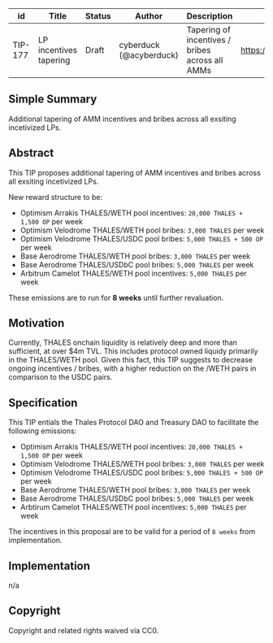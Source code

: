 | id | Title | Status | Author | Description | Discussions to | Created |
| ----------- | ----------- | ----------- | ----------- | ----------- | ----------- | ----------- |
| TIP-177 | LP incentives tapering | Draft | cyberduck (@acyberduck) | Tapering of incentives / bribes across all AMMs | https://discord.gg/rPpPcMXSeU | 2023-10-21


## Simple Summary

Additional tapering of AMM incentives and bribes across all exsiting incetivized LPs.

## Abstract

This TIP proposes additional tapering of AMM incentives and bribes across all exsiting incetivized LPs.

New reward structure to be:  

- Optimism Arrakis THALES/WETH pool incentives: `20,000 THALES + 1,500 OP` per week
- Optimism Velodrome THALES/WETH pool bribes: `3,000 THALES` per week
- Optimism Velodrome THALES/USDC pool bribes: `5,000 THALES + 500 OP` per week
- Base Aerodrome THALES/WETH pool bribes: `3,000 THALES` per week
- Base Aerodrome THALES/USDbC pool bribes: `5,000 THALES` per week  
- Arbitrum Camelot THALES/WETH pool incentives: `5,000 THALES` per week

These emissions are to run for **8 weeks** until further revaluation.  
  
## Motivation
 
Currently, THALES onchain liquidity is relatively deep and more than sufficient, at over $4m TVL. This includes protocol owned liquidy primarily in the THALES/WETH pool. Given this fact, this TIP suggests to decrease ongoing incentives / bribes, with a higher reduction on the /WETH pairs in comparison to the USDC pairs. 

## Specification 

This TIP entials the Thales Protocol DAO and Treasury DAO to facilitate the following emissions:  
  
- Optimism Arrakis THALES/WETH pool incentives: `20,000 THALES + 1,500 OP` per week
- Optimism Velodrome THALES/WETH pool bribes: `3,000 THALES` per week
- Optimism Velodrome THALES/USDC pool bribes: `5,000 THALES + 500 OP` per week
- Base Aerodrome THALES/WETH pool bribes: `3,000 THALES` per week
- Base Aerodrome THALES/USDbC pool bribes: `5,000 THALES` per week  
- Arbtirum Camelot THALES/WETH pool incentives: `5,000 THALES` per week

The incentives in this proposal are to be valid for a period of `8 weeks` from implementation. 

## Implementation

n/a

## Copyright
 
Copyright and related rights waived via CC0.
